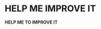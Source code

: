 # HELP ME IMPROVE IT

<span style="animation: blinker 1s linear infinite;">**HELP ME TO IMPROVE IT**</span>

<style>
@keyframes blinker {
  50% {
    opacity: 0;
  }
}
</style>

